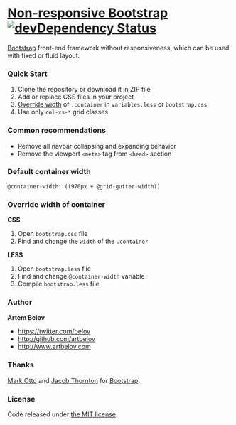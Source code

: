 # [Non-responsive Bootstrap](http://www.artbelov.com/non-responsive-bootstrap/) [![devDependency Status](https://david-dm.org/artbelov/non-responsive-bootstrap/dev-status.png?theme=shields.io)](https://david-dm.org/artbelov/non-responsive-bootstrap#info=devDependencies)

[Bootstrap](http://getbootstrap.com/) front-end framework without responsiveness, which can be used with fixed or fluid layout.

### Quick Start
1. Clone the repository or download it in ZIP file
2. Add or replace CSS files in your project
3. [Override width](#override-width-of-container) of ```.container```  in ```variables.less``` or ```bootstrap.css```
4. Use only ```col-xs-*``` grid classes

### Common recommendations
* Remove all navbar collapsing and expanding behavior
* Remove the viewport ```<meta>``` tag from ```<head>``` section

### Default container width
```@container-width: ((970px + @grid-gutter-width))```

### Override width of container

**CSS**

1. Open ```bootstrap.css``` file
2. Find and change the ```width``` of the ```.container```

**LESS**

1. Open ```bootstrap.less``` file
2. Find and change ```@container-width``` variable
3. Compile ```bootstrap.less``` file

### Author

**Artem Belov**

- <https://twitter.com/belov>
- <http://github.com/artbelov>
- <http://www.artbelov.com>

### Thanks

[Mark Otto](http://github.com/markdotto) and [Jacob Thornton](http://github.com/fat) for [Bootstrap](https://github.com/twitter/bootstrap).

### License

Code released under [the MIT license](http://opensource.org/licenses/MIT).
